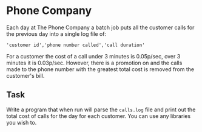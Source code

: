 # Phone Company

Each day at The Phone Company a batch job puts all the customer calls for the previous day into a single log file of:

`'customer id','phone number called','call duration'`

For a customer the cost of a call under 3 minutes is 0.05p/sec, over 3 minutes it is 0.03p/sec. However, there is a promotion on and the calls made to the phone number with the greatest total cost is removed from the customer's bill.

## Task

Write a program that when run will parse the `calls.log` file and print out the total cost of calls for the day for each customer. You can use any libraries you wish to.

